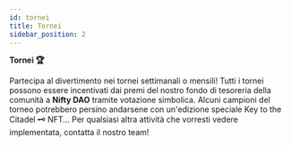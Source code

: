 ```yaml
---
id: tornei
title: Tornei
sidebar_position: 2
---
```


**Tornei 🏆**

Partecipa al divertimento nei tornei settimanali o mensili! Tutti i tornei possono essere incentivati dai premi del nostro fondo di tesoreria della comunità a **Nifty DAO** tramite votazione simbolica. Alcuni campioni del torneo potrebbero persino andarsene con un'edizione speciale Key to the Citadel 🗝️ NFT... Per qualsiasi altra attività che vorresti vedere implementata, contatta il nostro team!
